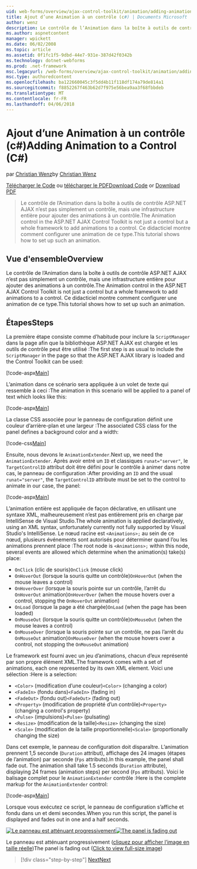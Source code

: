 ```yaml
---
uid: web-forms/overview/ajax-control-toolkit/animation/adding-animation-to-a-control-cs
title: Ajout d’une Animation à un contrôle (c#) | Documents Microsoft
author: wenz
description: Le contrôle de l’Animation dans la boîte à outils de contrôle ASP.NET AJAX n’est pas simplement un contrôle, mais une infrastructure entière pour ajouter des animations à un contrôle. Ce didacticiel montre comment...
ms.author: aspnetcontent
manager: wpickett
ms.date: 06/02/2008
ms.topic: article
ms.assetid: 0f1fc1f5-9dbd-44e7-931e-387d42f0342b
ms.technology: dotnet-webforms
ms.prod: .net-framework
msc.legacyurl: /web-forms/overview/ajax-control-toolkit/animation/adding-animation-to-a-control-cs
msc.type: authoredcontent
ms.openlocfilehash: ba122660045c3f5dd4b11f118df174a79de814a1
ms.sourcegitcommit: f8852267f463b62d7f975e56bea9aa3f68fbbdeb
ms.translationtype: MT
ms.contentlocale: fr-FR
ms.lasthandoff: 04/06/2018
---
```

<a name="adding-animation-to-a-control-c"></a><span data-ttu-id="ff4a7-104">Ajout d’une Animation à un contrôle (c#)</span><span class="sxs-lookup"><span data-stu-id="ff4a7-104">Adding Animation to a Control (C#)</span></span>
====================
<span data-ttu-id="ff4a7-105">par [Christian Wenz](https://github.com/wenz)</span><span class="sxs-lookup"><span data-stu-id="ff4a7-105">by [Christian Wenz](https://github.com/wenz)</span></span>

<span data-ttu-id="ff4a7-106">[Télécharger le Code](http://download.microsoft.com/download/f/9/a/f9a26acd-8df4-4484-8a18-199e4598f411/Animation1.cs.zip) ou [télécharger le PDF](http://download.microsoft.com/download/6/7/1/6718d452-ff89-4d3f-a90e-c74ec2d636a3/animation1CS.pdf)</span><span class="sxs-lookup"><span data-stu-id="ff4a7-106">[Download Code](http://download.microsoft.com/download/f/9/a/f9a26acd-8df4-4484-8a18-199e4598f411/Animation1.cs.zip) or [Download PDF](http://download.microsoft.com/download/6/7/1/6718d452-ff89-4d3f-a90e-c74ec2d636a3/animation1CS.pdf)</span></span>

> <span data-ttu-id="ff4a7-107">Le contrôle de l’Animation dans la boîte à outils de contrôle ASP.NET AJAX n’est pas simplement un contrôle, mais une infrastructure entière pour ajouter des animations à un contrôle.</span><span class="sxs-lookup"><span data-stu-id="ff4a7-107">The Animation control in the ASP.NET AJAX Control Toolkit is not just a control but a whole framework to add animations to a control.</span></span> <span data-ttu-id="ff4a7-108">Ce didacticiel montre comment configurer une animation de ce type.</span><span class="sxs-lookup"><span data-stu-id="ff4a7-108">This tutorial shows how to set up such an animation.</span></span>


## <a name="overview"></a><span data-ttu-id="ff4a7-109">Vue d'ensemble</span><span class="sxs-lookup"><span data-stu-id="ff4a7-109">Overview</span></span>

<span data-ttu-id="ff4a7-110">Le contrôle de l’Animation dans la boîte à outils de contrôle ASP.NET AJAX n’est pas simplement un contrôle, mais une infrastructure entière pour ajouter des animations à un contrôle.</span><span class="sxs-lookup"><span data-stu-id="ff4a7-110">The Animation control in the ASP.NET AJAX Control Toolkit is not just a control but a whole framework to add animations to a control.</span></span> <span data-ttu-id="ff4a7-111">Ce didacticiel montre comment configurer une animation de ce type.</span><span class="sxs-lookup"><span data-stu-id="ff4a7-111">This tutorial shows how to set up such an animation.</span></span>

## <a name="steps"></a><span data-ttu-id="ff4a7-112">Étapes</span><span class="sxs-lookup"><span data-stu-id="ff4a7-112">Steps</span></span>

<span data-ttu-id="ff4a7-113">La première étape consiste comme d’habitude pour inclure la `ScriptManager` dans la page afin que la bibliothèque ASP.NET AJAX est chargée et les outils de contrôle peut être utilisé :</span><span class="sxs-lookup"><span data-stu-id="ff4a7-113">The first step is as usual to include the `ScriptManager` in the page so that the ASP.NET AJAX library is loaded and the Control Toolkit can be used:</span></span>

[!code-aspx[Main](adding-animation-to-a-control-cs/samples/sample1.aspx)]

<span data-ttu-id="ff4a7-114">L’animation dans ce scénario sera appliquée à un volet de texte qui ressemble à ceci :</span><span class="sxs-lookup"><span data-stu-id="ff4a7-114">The animation in this scenario will be applied to a panel of text which looks like this:</span></span>

[!code-aspx[Main](adding-animation-to-a-control-cs/samples/sample2.aspx)]

<span data-ttu-id="ff4a7-115">La classe CSS associée pour le panneau de configuration définit une couleur d’arrière-plan et une largeur :</span><span class="sxs-lookup"><span data-stu-id="ff4a7-115">The associated CSS class for the panel defines a background color and a width:</span></span>

[!code-css[Main](adding-animation-to-a-control-cs/samples/sample3.css)]

<span data-ttu-id="ff4a7-116">Ensuite, nous devons le `AnimationExtender`.</span><span class="sxs-lookup"><span data-stu-id="ff4a7-116">Next up, we need the `AnimationExtender`.</span></span> <span data-ttu-id="ff4a7-117">Après avoir entré un `ID` et classiques `runat="server"`, le `TargetControlID` attribut doit être défini pour le contrôle à animer dans notre cas, le panneau de configuration :</span><span class="sxs-lookup"><span data-stu-id="ff4a7-117">After providing an `ID` and the usual `runat="server"`, the `TargetControlID` attribute must be set to the control to animate in our case, the panel:</span></span>

[!code-aspx[Main](adding-animation-to-a-control-cs/samples/sample4.aspx)]

<span data-ttu-id="ff4a7-118">L’animation entière est appliquée de façon déclarative, en utilisant une syntaxe XML, malheureusement n’est pas entièrement pris en charge par IntelliSense de Visual Studio.</span><span class="sxs-lookup"><span data-stu-id="ff4a7-118">The whole animation is applied declaratively, using an XML syntax, unfortunately currently not fully supported by Visual Studio's IntelliSense.</span></span> <span data-ttu-id="ff4a7-119">Le nœud racine est `<Animations>;` au sein de ce nœud, plusieurs événements sont autorisés pour déterminer quand l’ou les animations prennent place :</span><span class="sxs-lookup"><span data-stu-id="ff4a7-119">The root node is `<Animations>;` within this node, several events are allowed which determine when the animation(s) take(s) place:</span></span>

- <span data-ttu-id="ff4a7-120">`OnClick` (clic de souris)</span><span class="sxs-lookup"><span data-stu-id="ff4a7-120">`OnClick` (mouse click)</span></span>
- <span data-ttu-id="ff4a7-121">`OnHoverOut` (lorsque la souris quitte un contrôle)</span><span class="sxs-lookup"><span data-stu-id="ff4a7-121">`OnHoverOut` (when the mouse leaves a control)</span></span>
- <span data-ttu-id="ff4a7-122">`OnHoverOver` (lorsque la souris pointe sur un contrôle, l’arrêt du `OnHoverOut` animation)</span><span class="sxs-lookup"><span data-stu-id="ff4a7-122">`OnHoverOver` (when the mouse hovers over a control, stopping the `OnHoverOut` animation)</span></span>
- <span data-ttu-id="ff4a7-123">`OnLoad` (lorsque la page a été chargée)</span><span class="sxs-lookup"><span data-stu-id="ff4a7-123">`OnLoad` (when the page has been loaded)</span></span>
- <span data-ttu-id="ff4a7-124">`OnMouseOut` (lorsque la souris quitte un contrôle)</span><span class="sxs-lookup"><span data-stu-id="ff4a7-124">`OnMouseOut` (when the mouse leaves a control)</span></span>
- <span data-ttu-id="ff4a7-125">`OnMouseOver` (lorsque la souris pointe sur un contrôle, ne pas l’arrêt du `OnMouseOut` animation)</span><span class="sxs-lookup"><span data-stu-id="ff4a7-125">`OnMouseOver` (when the mouse hovers over a control, not stopping the `OnMouseOut` animation)</span></span>

<span data-ttu-id="ff4a7-126">Le framework est fourni avec un jeu d’animations, chacun d’eux représenté par son propre élément XML.</span><span class="sxs-lookup"><span data-stu-id="ff4a7-126">The framework comes with a set of animations, each one represented by its own XML element.</span></span> <span data-ttu-id="ff4a7-127">Voici une sélection :</span><span class="sxs-lookup"><span data-stu-id="ff4a7-127">Here is a selection:</span></span>

- <span data-ttu-id="ff4a7-128">`<Color>` (modification d’une couleur)</span><span class="sxs-lookup"><span data-stu-id="ff4a7-128">`<Color>` (changing a color)</span></span>
- <span data-ttu-id="ff4a7-129">`<FadeIn>` (fondu dans)</span><span class="sxs-lookup"><span data-stu-id="ff4a7-129">`<FadeIn>` (fading in)</span></span>
- <span data-ttu-id="ff4a7-130">`<FadeOut>` (fondu out)</span><span class="sxs-lookup"><span data-stu-id="ff4a7-130">`<FadeOut>` (fading out)</span></span>
- <span data-ttu-id="ff4a7-131">`<Property>` (modification de propriété d’un contrôle)</span><span class="sxs-lookup"><span data-stu-id="ff4a7-131">`<Property>` (changing a control's property)</span></span>
- <span data-ttu-id="ff4a7-132">`<Pulse>` (impulsions)</span><span class="sxs-lookup"><span data-stu-id="ff4a7-132">`<Pulse>` (pulsating)</span></span>
- <span data-ttu-id="ff4a7-133">`<Resize>` (modification de la taille)</span><span class="sxs-lookup"><span data-stu-id="ff4a7-133">`<Resize>` (changing the size)</span></span>
- <span data-ttu-id="ff4a7-134">`<Scale>` (modification de la taille proportionnelle)</span><span class="sxs-lookup"><span data-stu-id="ff4a7-134">`<Scale>` (proportionally changing the size)</span></span>

<span data-ttu-id="ff4a7-135">Dans cet exemple, le panneau de configuration doit disparaître. L’animation prennent 1,5 seconde (`Duration` attribut), affichage des 24 images (étapes de l’animation) par seconde (`Fps` attributs).</span><span class="sxs-lookup"><span data-stu-id="ff4a7-135">In this example, the panel shall fade out. The animation shall take 1.5 seconds (`Duration` attribute), displaying 24 frames (animation steps) per second (`Fps` attributs).</span></span> <span data-ttu-id="ff4a7-136">Voici le balisage complet pour le `AnimationExtender` contrôle :</span><span class="sxs-lookup"><span data-stu-id="ff4a7-136">Here is the complete markup for the `AnimationExtender` control:</span></span>

[!code-aspx[Main](adding-animation-to-a-control-cs/samples/sample5.aspx)]

<span data-ttu-id="ff4a7-137">Lorsque vous exécutez ce script, le panneau de configuration s’affiche et fondu dans un et demi secondes.</span><span class="sxs-lookup"><span data-stu-id="ff4a7-137">When you run this script, the panel is displayed and fades out in one and a half seconds.</span></span>


<span data-ttu-id="ff4a7-138">[![Le panneau est atténuant progressivement](adding-animation-to-a-control-cs/_static/image2.png)](adding-animation-to-a-control-cs/_static/image1.png)</span><span class="sxs-lookup"><span data-stu-id="ff4a7-138">[![The panel is fading out](adding-animation-to-a-control-cs/_static/image2.png)](adding-animation-to-a-control-cs/_static/image1.png)</span></span>

<span data-ttu-id="ff4a7-139">Le panneau est atténuant progressivement ([cliquez pour afficher l’image en taille réelle](adding-animation-to-a-control-cs/_static/image3.png))</span><span class="sxs-lookup"><span data-stu-id="ff4a7-139">The panel is fading out ([Click to view full-size image](adding-animation-to-a-control-cs/_static/image3.png))</span></span>

> [!div class="step-by-step"]
> [<span data-ttu-id="ff4a7-140">Next</span><span class="sxs-lookup"><span data-stu-id="ff4a7-140">Next</span></span>](executing-several-animations-at-the-same-time-cs.md)
